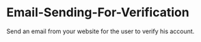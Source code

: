 # Email-Sending-For-Verification
Send an email from your website for the user to verify his account.
